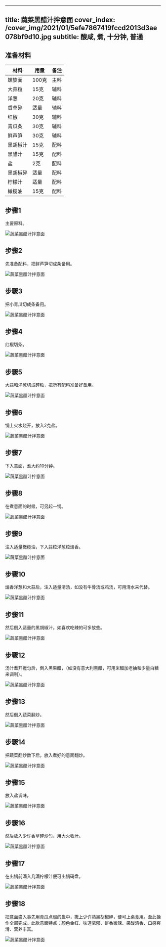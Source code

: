 
---
title: 蔬菜黑醋汁拌意面
cover_index: /cover_img/2021/01/5efe7867419fccd2013d3ae078bf9d10.jpg
subtitle: 酸咸, 煮, 十分钟, 普通
---

## 准备材料

| 材料     | 用量 | 备注|
| ------- | ----- | --- |
| 螺旋面 | 100克| 主料 |
| 大蒜粒 | 15克| 辅料 |
| 洋葱 | 20克| 辅料 |
| 香草碎 | 适量| 辅料 |
| 红椒 | 30克| 辅料 |
| 青瓜条 | 30克| 辅料 |
| 鲜芦笋 | 30克| 辅料 |
| 黑胡椒汁 | 15克| 配料 |
| 黑醋汁 | 15克| 配料 |
| 盐 | 2克| 配料 |
| 黑胡椒碎 | 适量| 配料 |
| 柠檬汁 | 适量| 配料 |
| 橄榄油 | 15克| 配料 |

## 步骤1

主要原料。

![蔬菜黑醋汁拌意面](https://i8.meishichina.com/attachment/recipe/201009/201009301058295.jpg?x-oss-process=style/p320) 

## 步骤2

先准备配料，把鲜芦笋切成条备用。

![蔬菜黑醋汁拌意面](https://i8.meishichina.com/attachment/recipe/201009/201009301059011.jpg?x-oss-process=style/p320) 

## 步骤3

把小青瓜切成条备用。

![蔬菜黑醋汁拌意面](https://i8.meishichina.com/attachment/recipe/201009/201009301059165.jpg?x-oss-process=style/p320) 

## 步骤4

红椒切条。

![蔬菜黑醋汁拌意面](https://i8.meishichina.com/attachment/recipe/201009/201009301059503.jpg?x-oss-process=style/p320) 

## 步骤5

大蒜和洋葱切成碎粒，把所有配料准备好备用。

![蔬菜黑醋汁拌意面](https://i8.meishichina.com/attachment/recipe/201009/201009301059568.jpg?x-oss-process=style/p320) 

## 步骤6

锅上火水烧开，放入2克盐。

![蔬菜黑醋汁拌意面](https://i8.meishichina.com/attachment/recipe/201009/201009301100226.jpg?x-oss-process=style/p320) 

## 步骤7

下入意面，煮大约10分钟。

![蔬菜黑醋汁拌意面](https://i8.meishichina.com/attachment/recipe/201009/201009301100289.jpg?x-oss-process=style/p320) 

## 步骤8

在煮意面的时候，可另起一锅。

![蔬菜黑醋汁拌意面](https://i8.meishichina.com/attachment/recipe/201009/201009301100572.jpg?x-oss-process=style/p320) 

## 步骤9

注入适量橄榄油，下入蒜粒洋葱粒煸香。

![蔬菜黑醋汁拌意面](https://i8.meishichina.com/attachment/recipe/201009/201009301101153.jpg?x-oss-process=style/p320) 

## 步骤10

煸香洋葱和大蒜后，注入适量清汤，如没有牛骨汤或鸡汤，可用清水来代替。

![蔬菜黑醋汁拌意面](https://i8.meishichina.com/attachment/recipe/201009/201009301101522.jpg?x-oss-process=style/p320) 

## 步骤11

然后倒入适量的黑胡椒汁，如喜欢吃辣的可多放些。

![蔬菜黑醋汁拌意面](https://i8.meishichina.com/attachment/recipe/201009/201009301102011.jpg?x-oss-process=style/p320) 

## 步骤12

汤汁煮开搅匀后，倒入黑果醋，（如没有意大利黑醋，可用米醋加老抽和少量白糖来调制）。

![蔬菜黑醋汁拌意面](https://i8.meishichina.com/attachment/recipe/201009/201009301102311.jpg?x-oss-process=style/p320) 

## 步骤13

然后倒入蔬菜翻炒。

![蔬菜黑醋汁拌意面](https://i8.meishichina.com/attachment/recipe/201009/201009301102381.jpg?x-oss-process=style/p320) 

## 步骤14

把蔬菜翻炒数下后，放入煮好的意面翻炒。

![蔬菜黑醋汁拌意面](https://i8.meishichina.com/attachment/recipe/201009/201009301103008.jpg?x-oss-process=style/p320) 

## 步骤15

放入盐调味。

![蔬菜黑醋汁拌意面](https://i8.meishichina.com/attachment/recipe/201009/201009301103104.jpg?x-oss-process=style/p320) 

## 步骤16

然后放入少许香草碎炒匀，用大火收汁。

![蔬菜黑醋汁拌意面](https://i8.meishichina.com/attachment/recipe/201009/201009301103406.jpg?x-oss-process=style/p320) 

## 步骤17

在出锅前滴入几滴柠檬汁便可出锅码盘。

![蔬菜黑醋汁拌意面](https://i8.meishichina.com/attachment/recipe/201009/201009301103494.jpg?x-oss-process=style/p320) 

## 步骤18

把意面盛入事先用青瓜点缀的盘中，撒上少许熟黑胡椒碎，便可上桌食用。至此操作全部完成。此款意面特点；颜色金红、味道浓郁、鲜香微辣、果酸清香、口感爽滑、营养丰富。

![蔬菜黑醋汁拌意面](https://i8.meishichina.com/attachment/recipe/201009/201009301104071.jpg?x-oss-process=style/p320) 

